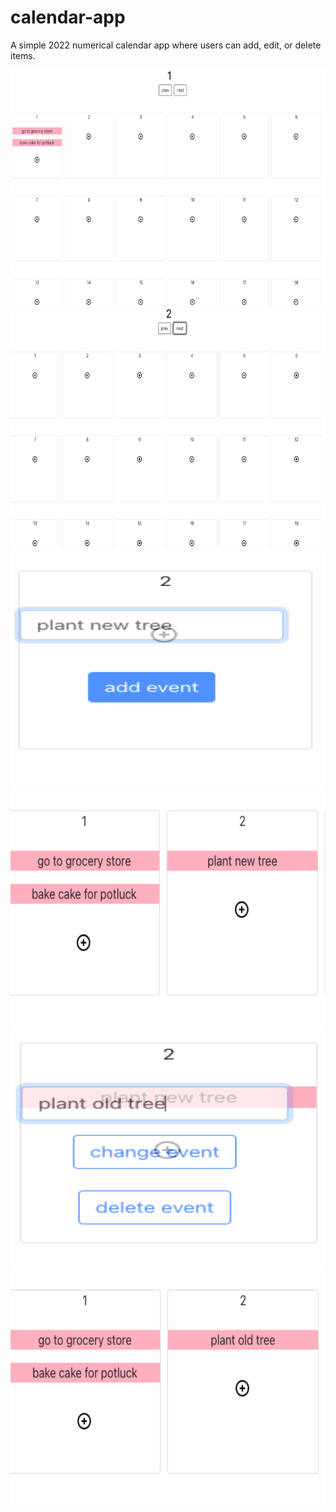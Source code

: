 # calendar-app

A simple 2022 numerical calendar app where users can add, edit, or delete items.

<img src="https://raw.githubusercontent.com/emmabeanween/calendar-app/master/images/calendarone.png" 
 width="650" height="380">
 <img src="https://raw.githubusercontent.com/emmabeanween/calendar-app/master/images/calendartwo.png" 
 width="650" height="380">
 <img src="https://raw.githubusercontent.com/emmabeanween/calendar-app/master/images/calendarthree.png" 
 width="650" height="380">
 <img src="https://raw.githubusercontent.com/emmabeanween/calendar-app/master/images/calendarfour.png" 
 width="650" height="380">
 <img src="https://raw.githubusercontent.com/emmabeanween/calendar-app/master/images/calendarfive.png" 
 width="650" height="380">
 <img src="https://raw.githubusercontent.com/emmabeanween/calendar-app/master/images/calendarsix.png" 
 width="650" height="380">

